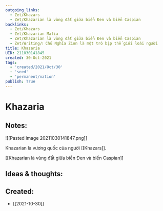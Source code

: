 ```yaml
---
outgoing_links:
  - Zet/Khazars
  - Zet/Khazarian là vùng đất giữa biển Đen và biển Caspian
backlinks:
  - Zet/Khazars
  - Zet/Khazarian Mafia
  - Zet/Khazarian là vùng đất giữa biển Đen và biển Caspian
  - Zet/Writing/❕ Chủ Nghĩa Zion là một trò bịp thế giới loài người
title: Khazaria
UID: 211030141845
created: 30-Oct-2021
tags:
  - 'created/2021/Oct/30'
  - 'seed'
  - 'permanent/nation'
publish: True
---
```

# Khazaria

## Notes:
![[Pasted image 20211030141847.png]]

Khazarian là vương quốc của người [[Khazars]].

[[Khazarian là vùng đất giữa biển Đen và biển Caspian]]

## Ideas & thoughts:



## Created:
- [[2021-10-30]]
